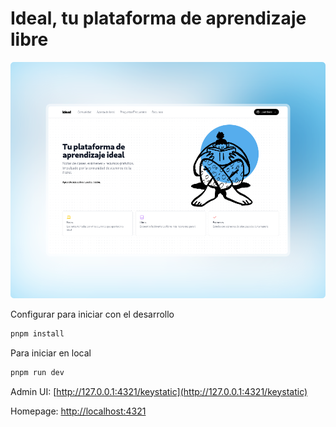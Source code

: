 # Ideal, tu plataforma de aprendizaje libre

![Screenshot de la landing page de  ideal](./public/readme/ideal-shot.png)

Configurar para iniciar con el desarrollo

```bash
pnpm install
```

Para iniciar en local

```bash
pnpm run dev
```

Admin UI: [http://127.0.0.1:4321/keystatic](http://127.0.0.1:4321/keystatic)

Homepage: [http://localhost:4321](http://localhost:4321)
